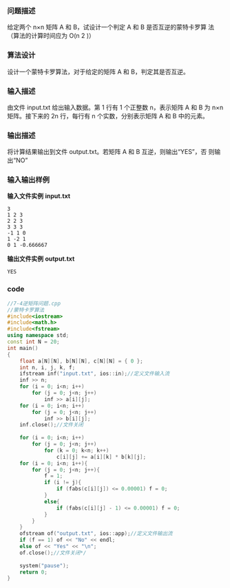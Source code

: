 ### 问题描述

给定两个 n×n 矩阵 A 和 B，试设计一个判定 A 和 B 是否互逆的蒙特卡罗算
法（算法的计算时间应为 O(n
2
)）
### 算法设计
设计一个蒙特卡罗算法，对于给定的矩阵 A 和 B，判定其是否互逆。

### 输入描述
由文件 input.txt 给出输入数据。第 1 行有 1 个正整数 n，表示矩阵 A 和 B 为
n×n 矩阵。接下来的 2n 行，每行有 n 个实数，分别表示矩阵 A 和 B 中的元素。

### 输出描述

将计算结果输出到文件 output.txt。若矩阵 A 和 B 互逆，则输出“YES”，否
则输出“NO”

### 输入输出样例
**输入文件实例**
**input.txt**

```
3
1 2 3
2 2 3
3 3 3
-1 1 0
1 -2 1
0 1 -0.666667
```

**输出文件实例**
**output.txt**
```
YES
```

### code
```c++
//7-4逆矩阵问题.cpp
//蒙特卡罗算法
#include<iostream>
#include<math.h>
#include<fstream>
using namespace std;
const int N = 20;
int main()
{
	float a[N][N], b[N][N], c[N][N] = { 0 };
	int n, i, j, k, f;
	ifstream inf("input.txt", ios::in);//定义文件输入流	
	inf >> n;
	for (i = 0; i<n; i++)
		for (j = 0; j<n; j++)
			inf >> a[i][j];
	for (i = 0; i<n; i++)
		for (j = 0; j<n; j++)
			inf >> b[i][j];
	inf.close();//文件关闭
	
	for (i = 0; i<n; i++)
		for (j = 0; j<n; j++)
			for (k = 0; k<n; k++)
				c[i][j] += a[i][k] * b[k][j];
	for (i = 0; i<n; i++){
		for (j = 0; j<n; j++){
			f = 1;
			if (i != j){
				if (fabs(c[i][j]) <= 0.00001) f = 0;
			}
			else{
				if (fabs(c[i][j] - 1) <= 0.00001) f = 0;
			}
		}
	}
	ofstream of("output.txt", ios::app);//定义文件输出流
	if (f == 1) of << "No" << endl;
	else of << "Yes" << "\n";
	of.close();//文件关闭*/
	
	system("pause");
	return 0;
}

```




